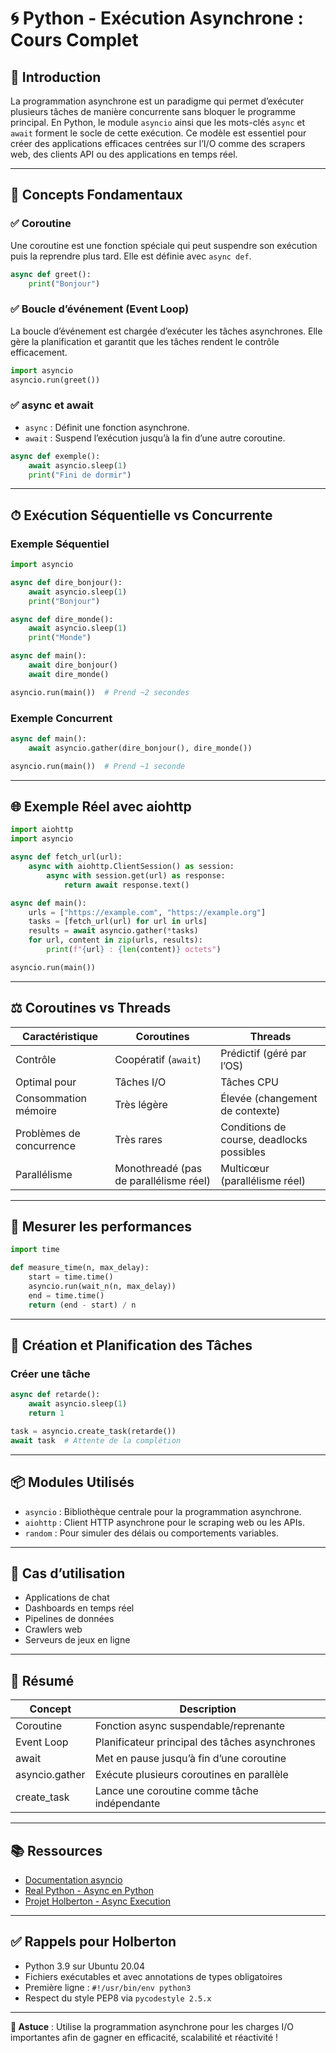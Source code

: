 
# 🌀 Python - Exécution Asynchrone : Cours Complet

## 🎯 Introduction
La programmation asynchrone est un paradigme qui permet d’exécuter plusieurs tâches de manière concurrente sans bloquer le programme principal. En Python, le module `asyncio` ainsi que les mots-clés `async` et `await` forment le socle de cette exécution. Ce modèle est essentiel pour créer des applications efficaces centrées sur l’I/O comme des scrapers web, des clients API ou des applications en temps réel.

---

## 🧠 Concepts Fondamentaux

### ✅ Coroutine
Une coroutine est une fonction spéciale qui peut suspendre son exécution puis la reprendre plus tard. Elle est définie avec `async def`.

```python
async def greet():
    print("Bonjour")
```

### ✅ Boucle d’événement (Event Loop)
La boucle d’événement est chargée d’exécuter les tâches asynchrones. Elle gère la planification et garantit que les tâches rendent le contrôle efficacement.

```python
import asyncio
asyncio.run(greet())
```

### ✅ async et await
- `async` : Définit une fonction asynchrone.
- `await` : Suspend l’exécution jusqu’à la fin d’une autre coroutine.

```python
async def exemple():
    await asyncio.sleep(1)
    print("Fini de dormir")
```

---

## ⏱ Exécution Séquentielle vs Concurrente

### Exemple Séquentiel

```python
import asyncio

async def dire_bonjour():
    await asyncio.sleep(1)
    print("Bonjour")

async def dire_monde():
    await asyncio.sleep(1)
    print("Monde")

async def main():
    await dire_bonjour()
    await dire_monde()

asyncio.run(main())  # Prend ~2 secondes
```

### Exemple Concurrent

```python
async def main():
    await asyncio.gather(dire_bonjour(), dire_monde())

asyncio.run(main())  # Prend ~1 seconde
```

---

## 🌐 Exemple Réel avec aiohttp

```python
import aiohttp
import asyncio

async def fetch_url(url):
    async with aiohttp.ClientSession() as session:
        async with session.get(url) as response:
            return await response.text()

async def main():
    urls = ["https://example.com", "https://example.org"]
    tasks = [fetch_url(url) for url in urls]
    results = await asyncio.gather(*tasks)
    for url, content in zip(urls, results):
        print(f"{url} : {len(content)} octets")

asyncio.run(main())
```

---

## ⚖️ Coroutines vs Threads

| Caractéristique     | Coroutines                            | Threads                                 |
|---------------------|---------------------------------------|------------------------------------------|
| Contrôle            | Coopératif (`await`)                  | Prédictif (géré par l’OS)                |
| Optimal pour        | Tâches I/O                            | Tâches CPU                               |
| Consommation mémoire| Très légère                           | Élevée (changement de contexte)          |
| Problèmes de concurrence | Très rares                     | Conditions de course, deadlocks possibles|
| Parallélisme        | Monothreadé (pas de parallélisme réel)| Multicœur (parallélisme réel)            |

---

## 🧪 Mesurer les performances

```python
import time

def measure_time(n, max_delay):
    start = time.time()
    asyncio.run(wait_n(n, max_delay))
    end = time.time()
    return (end - start) / n
```

---

## 🧱 Création et Planification des Tâches

### Créer une tâche

```python
async def retarde():
    await asyncio.sleep(1)
    return 1

task = asyncio.create_task(retarde())
await task  # Attente de la complétion
```

---

## 📦 Modules Utilisés

- `asyncio` : Bibliothèque centrale pour la programmation asynchrone.
- `aiohttp` : Client HTTP asynchrone pour le scraping web ou les APIs.
- `random` : Pour simuler des délais ou comportements variables.

---

## 🧰 Cas d’utilisation

- Applications de chat
- Dashboards en temps réel
- Pipelines de données
- Crawlers web
- Serveurs de jeux en ligne

---

## 🧵 Résumé

| Concept         | Description                                                      |
|------------------|------------------------------------------------------------------|
| Coroutine        | Fonction async suspendable/reprenante                           |
| Event Loop       | Planificateur principal des tâches asynchrones                  |
| await            | Met en pause jusqu’à fin d’une coroutine                        |
| asyncio.gather   | Exécute plusieurs coroutines en parallèle                       |
| create_task      | Lance une coroutine comme tâche indépendante                    |

---

## 📚 Ressources
- [Documentation asyncio](https://docs.python.org/3/library/asyncio.html)
- [Real Python - Async en Python](https://realpython.com/async-io-python/)
- [Projet Holberton - Async Execution](https://github.com/holbertonschool-web_back_end)

---

## ✅ Rappels pour Holberton
- Python 3.9 sur Ubuntu 20.04
- Fichiers exécutables et avec annotations de types obligatoires
- Première ligne : `#!/usr/bin/env python3`
- Respect du style PEP8 via `pycodestyle 2.5.x`

---

**🧠 Astuce** : Utilise la programmation asynchrone pour les charges I/O importantes afin de gagner en efficacité, scalabilité et réactivité !

